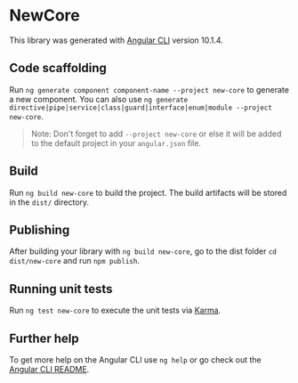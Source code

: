 # NewCore

This library was generated with [Angular CLI](https://github.com/angular/angular-cli) version 10.1.4.

## Code scaffolding

Run `ng generate component component-name --project new-core` to generate a new component. You can also use `ng generate directive|pipe|service|class|guard|interface|enum|module --project new-core`.
> Note: Don't forget to add `--project new-core` or else it will be added to the default project in your `angular.json` file. 

## Build

Run `ng build new-core` to build the project. The build artifacts will be stored in the `dist/` directory.

## Publishing

After building your library with `ng build new-core`, go to the dist folder `cd dist/new-core` and run `npm publish`.

## Running unit tests

Run `ng test new-core` to execute the unit tests via [Karma](https://karma-runner.github.io).

## Further help

To get more help on the Angular CLI use `ng help` or go check out the [Angular CLI README](https://github.com/angular/angular-cli/blob/master/README.md).
